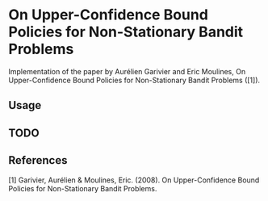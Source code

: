 # On Upper-Confidence Bound Policies for Non-Stationary Bandit Problems


Implementation of the paper by Aurélien Garivier and Eric Moulines, On Upper-Confidence Bound Policies for Non-Stationary Bandit Problems ([1]).

## Usage

## TODO

## References
[1] Garivier, Aurélien & Moulines, Eric. (2008). On Upper-Confidence Bound Policies for Non-Stationary Bandit Problems. 
